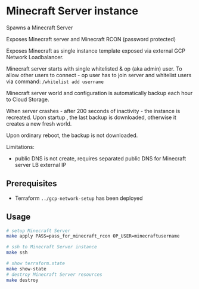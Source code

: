 # Minecraft Server instance

Spawns a Minecraft Server

Exposes Minecraft server and Minecraft RCON (password protected)

Exposes Minecraft as single instance template exposed via external GCP Network Loadbalancer.

Minecraft server starts with single whitelisted & op (aka admin) user.
To allow other users to connect - op user has to join server and whitelist users via command: `/whitelist add username`

Minecraft server world and configuration is automatically backup each hour to Cloud Storage.

When server crashes - after 200 seconds of inactivity - the instance is recreated. Upon startup , the last backup is downloaded, otherwise it creates a new fresh world.

Upon ordinary reboot, the backup is not downloaded.

Limitations:

* public DNS is not create, requires separated public DNS for Minecraft server LB external IP

## Prerequisites

* Terraform `../gcp-network-setup` has been deployed

## Usage

```bash
# setup Minecraft Server
make apply PASS=pass_for_minecraft_rcon OP_USER=minecraftusername

# ssh to Minecraft Server instance
make ssh

# show terraform.state
make show-state
# destroy Minecraft Server resources
make destroy
```
